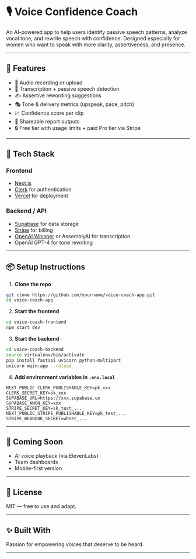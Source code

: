 # 🎙️ Voice Confidence Coach

An AI-powered app to help users identify passive speech patterns, analyze vocal tone, and rewrite speech with confidence. Designed especially for women who want to speak with more clarity, assertiveness, and presence.

---

## 🚀 Features
- 🎤 Audio recording or upload
- 🧠 Transcription + passive speech detection
- ✍️ Assertive rewording suggestions
- 🎭 Tone & delivery metrics (upspeak, pace, pitch)
- 📈 Confidence score per clip
- 🔁 Shareable report outputs
- 🔒 Free tier with usage limits + paid Pro tier via Stripe

---

## 🧱 Tech Stack

### Frontend
- [Next.js](https://nextjs.org/)
- [Clerk](https://clerk.dev) for authentication
- [Vercel](https://vercel.com) for deployment

### Backend / API
- [Supabase](https://supabase.io) for data storage
- [Stripe](https://stripe.com) for billing
- [OpenAI Whisper](https://openai.com/research/whisper) or AssemblyAI for transcription
- OpenAI GPT-4 for tone rewriting

---

## 📦 Setup Instructions

1. **Clone the repo**
```bash
git clone https://github.com/yourname/voice-coach-app.git
cd voice-coach-app
```

2. **Start the frontend** 
```bash
cd voice-coach-frontend
npm start dev
```

3. **Start the backend**
```bash
cd voice-coach-backend
source virtualenv/bin/activate
pip install fastapi uvicorn python-multipart
uvicorn main:app --reload
```

4. **Add environment variables in `.env.local`**
```
NEXT_PUBLIC_CLERK_PUBLISHABLE_KEY=pk_xxx
CLERK_SECRET_KEY=sk_xxx
SUPABASE_URL=https://xxx.supabase.co
SUPABASE_ANON_KEY=xxx
STRIPE_SECRET_KEY=sk_test_...
NEXT_PUBLIC_STRIPE_PUBLISHABLE_KEY=pk_test_...
STRIPE_WEBHOOK_SECRET=whsec_...
```

---

## 🧠 Coming Soon
- AI voice playback (via ElevenLabs)
- Team dashboards
- Mobile-first version

---

## 📜 License
MIT — free to use and adapt.

---

## ✨ Built With
Passion for empowering voices that deserve to be heard.

---